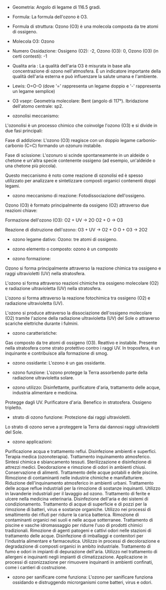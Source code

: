 - Geometria: Angolo di legame di 116.5 gradi.
- Formula: La formula dell'ozono è O3.
- Formula di struttura: Ozono (O3) è una molecola composta da tre atomi di ossigeno.
- Molecola O3: Ozono
- Numero Ossidazione: Ossigeno (O2): -2, Ozono (O3): 0, Ozono (O3) (in certi contesti): -1
- Qualita aria : La qualità dell'aria O3 è misurata in base alla concentrazione di ozono nell'atmosfera. È un indicatore importante della qualità dell'aria esterna e può influenzare la salute umana e l'ambiente.
- Lewis: O=O-O (dove '=' rappresenta un legame doppio e '-' rappresenta un legame semplice)
- O3 vsepr: Geometria molecolare: Bent (angolo di 117°). Ibridazione dell'atomo centrale: sp2.

- ozonolisi meccanismo: 

L'ozonolisi è un processo chimico che coinvolge l'ozono (O3) e si divide in due fasi principali:

Fase di addizione: L'ozono (O3) reagisce con un doppio legame carbonio-carbonio (C=C) formando un ozonuro instabile.

Fase di scissione: L'ozonuro si scinde spontaneamente in un aldeide o chetone e un'altra specie contenente ossigeno (ad esempio, un'aldeide o una chetone più piccola).

Questo meccanismo è noto come reazione di ozonolisi ed è spesso utilizzato per analizzare e sintetizzare composti organici contenenti doppi legami.

- ozono meccanismo di reazione: Fotodissociazione dell'ossigeno.

Ozono (O3) è formato principalmente da ossigeno (O2) attraverso due reazioni chiave:

Formazione dell'ozono (O3):
O2 + UV -> 2O
O2 + O -> O3

Reazione di distruzione dell'ozono:
O3 + UV -> O2 + O
O + O3 -> 2O2

- ozono legame dativo: Ozono: tre atomi di ossigeno.

- ozono elemento o composto: ozono è un composto

- ozono formazione: 

Ozono si forma principalmente attraverso la reazione chimica tra ossigeno e raggi ultravioletti (UV) nella stratosfera.

L'ozono si forma attraverso reazioni chimiche tra ossigeno molecolare (O2) e radiazione ultravioletta (UV) nella stratosfera.

L'ozono si forma attraverso la reazione fotochimica tra ossigeno (O2) e radiazione ultravioletta (UV).

L'ozono si produce attraverso la dissociazione dell'ossigeno molecolare (O2) tramite l'azione della radiazione ultravioletta (UV) del Sole o attraverso scariche elettriche durante i fulmini.


- ozono caratteristiche:

Gas composto da tre atomi di ossigeno (O3).
Reattivo e instabile.
Presente nella stratosfera come strato protettivo contro i raggi UV.
In troposfera, è un inquinante e contribuisce alla formazione di smog.

- ozono ossidante: L'ozono è un gas ossidante.


- ozono funzione: L'ozono protegge la Terra assorbendo parte della radiazione ultravioletta solare.

- ozono utilizzo: Disinfettante, purificatore d'aria, trattamento delle acque, industria alimentare e medicina.

Protegge dagli UV. Purificatore d'aria. Benefico in stratosfera. Ossigeno tripletto.

- strato di ozono funzione: Protezione dai raggi ultravioletti.

Lo strato di ozono serve a proteggere la Terra dai dannosi raggi ultravioletti del Sole.

- ozono applicazioni:

Purificazione acqua e trattamento reflui.
Disinfezione ambienti e superfici.
Terapia medica (ozonoterapia).
Trattamento inquinamento atmosferico.
Sintesi chimica e sbiancamento tessuti.
Sterilizzazione e disinfezione di attrezzi medici.
Deodorazione e rimozione di odori in ambienti chiusi.
Conservazione di alimenti.
Trattamento delle acque potabili e delle piscine.
Rimozione di contaminanti nelle industrie chimiche e manifatturiere.
Riduzione dell'inquinamento atmosferico in ambienti urbani.
Trattamento delle acque reflue industriali per la rimozione di sostanze inquinanti.
Utilizzo in lavanderie industriali per il lavaggio ad ozono.
Trattamento di ferite e ulcere nella medicina veterinaria.
Disinfezione dell'aria e dei sistemi di condizionamento.
Trattamento di acque di superficie e di pozzi per la rimozione di batteri, virus e sostanze organiche.
Utilizzo nei processi di smaltimento dei rifiuti per ridurre la carica batterica.
Rimozione di contaminanti organici nei suoli e nelle acque sotterranee.
Trattamento di piscine e vasche idromassaggio per ridurre l'uso di prodotti chimici tradizionali.
Rimozione di agenti patogeni e cattivi odori nelle stazioni di trattamento delle acque.
Disinfezione di imballaggi e contenitori per l'industria alimentare e farmaceutica.
Utilizzo in processi di decolorazione e degradazione di composti organici in ambito industriale.
Trattamento di fumo e odori in impianti di depurazione dell'aria.
Utilizzo nel trattamento di allergeni e inquinanti negli impianti di climatizzazione.
Applicazione in processi di ozonizzazione per rimuovere inquinanti in ambienti confinati, come i cantieri di costruzione.

- ozono per sanificare come funziona: L'ozono per sanificare funziona ossidando e distruggendo microrganismi come batteri, virus e odori.







